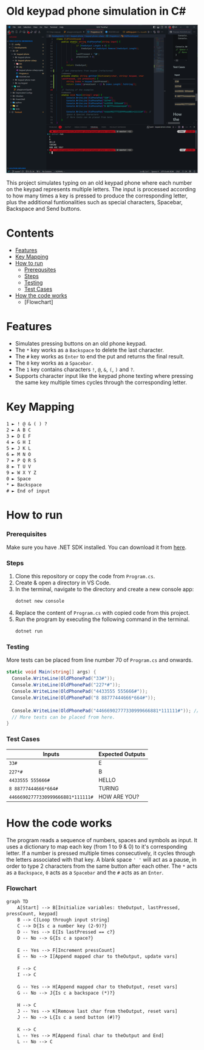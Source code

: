 # Old keypad phone simulation in C#
![alt text](image.png)

This project simulates typing on an old keypad phone where each number on the keypad represents multiple letters. The input is processed according to how many times a key is pressed to produce the corresponding letter, plus the additional funtionalities such as special characters, Spacebar, Backspace and Send buttons.

# Contents
- [Features](#features)
- [Key Mapping](#key-mapping)
- [How to run](#how-to-run)
  - [Prerequsites](#prerequisites)
  - [Steps](#steps)
  - [Testing](#testing)
  - [Test Cases](#test-cases)
- [How the code works](#how-the-code-works)
  - [Flowchart]

# Features
- Simulates pressing buttons on an old phone keypad.
- The `*` key works as a `Backspace` to delete the last character.
- The `#` key works as `Enter` to end the put and returns the final result.
- The `0` key works as a `Spacebar`.
- The `1` key contains characters `!`, `@`, `&`, `(`, `)` and `?`.
- Supports character input like the keypad phone texting where pressing the same key multiple times cycles through the corresponding letter.

# Key Mapping
```
1 ► ! @ & ( ) ?
2 ► A B C
3 ► D E F
4 ► G H I
5 ► J K L
6 ► M N O
7 ► P Q R S
8 ► T U V
9 ► W X Y Z
0 ► Space
* ► Backspace
# ► End of input
```

# How to run
### Prerequisites
Make sure you have .NET SDK installed. You can download it from [here](https://dotnet.microsoft.com/download).

### Steps
1. Clone this repository or copy the code from `Program.cs`.
2. Create & open a directory in VS Code.
3. In the terminal, navigate to the directory and create a new console app:
	```powershell
	dotnet new console
	```
4. Replace the content of `Program.cs` with copied code from this project.
5. Run the program by executing the following command in the terminal.
	```powershell
	dotnet run
	```

### Testing
More tests can be placed from line number 70 of `Program.cs` and onwards.
```c#
static void Main(string[] args) {
  Console.WriteLine(OldPhonePad("33#"));
  Console.WriteLine(OldPhonePad("227*#"));
  Console.WriteLine(OldPhonePad("4433555 555666#"));
  Console.WriteLine(OldPhonePad("8 88777444666*664#"));

  Console.WriteLine(OldPhonePad("44666902777330999666881*111111#")); // Space & Special Characters
  // More tests can be placed from here.
}
```

### Test Cases
| Inputs                            | Expected Outputs |
| --------------------------------- | ---------------- |
| `33#`                             | E                |
| `227*#`                           | B                |
| `4433555 555666#`                 | HELLO            |
| `8 88777444666*664#`              | TURING           |
| `44666902777330999666881*111111#` | HOW ARE YOU?     |

# How the code works
The program reads a sequence of numbers, spaces and symbols as input. It uses a dictionary to map each key (from 1 to 9 & 0) to it's corresponding letter. If a number is pressed multiple times consecutively, it cycles through the letters associated with that key. A blank space `' '` will act as a pause, in order to type 2 characters from the same button after each other. The `*` acts as a `Backspace`, `0` acts as a `Spacebar` and the `#` acts as an `Enter`.

### Flowchart
```mermaid
graph TD
    A[Start] --> B[Initialize variables: theOutput, lastPressed, pressCount, keypad]
    B --> C[Loop through input string]
    C --> D{Is c a number key (2-9)?}
    D -- Yes --> E{Is lastPressed == c?}
    D -- No --> G{Is c a space?}
    
    E -- Yes --> F[Increment pressCount]
    E -- No --> I[Append mapped char to theOutput, update vars]
    
    F --> C
    I --> C
    
    G -- Yes --> H[Append mapped char to theOutput, reset vars]
    G -- No --> J{Is c a backspace (*)?}
    
    H --> C
    J -- Yes --> K[Remove last char from theOutput, reset vars]
    J -- No --> L{Is c a send button (#)?}
    
    K --> C
    L -- Yes --> M[Append final char to theOutput and End]
    L -- No --> C

```